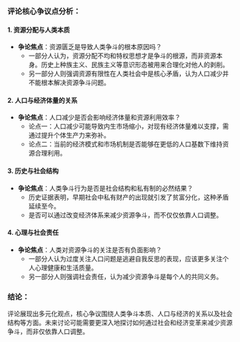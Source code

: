 ### 评论核心争议点分析：

#### 1. **资源分配与人类本质**
   - **争论焦点**：资源匮乏是导致人类争斗的根本原因吗？
     - 一部分人认为，资源分配不均和特权思想才是争斗的根源，而非资源本身。历史上种族主义、民族主义等意识形态被用来合理化对他人的剥削。
     - 另一部分人则强调资源有限性在人类社会中是核心矛盾，认为人口减少并不能根本解决资源争斗问题。

#### 2. **人口与经济体量的关系**
   - **争论焦点**：人口减少是否会影响经济体量和资源利用效率？
     - 论点一：人口减少可能导致内生市场缩小，对现有经济体量难以支撑，需通过提升个体生产力来弥补。
     - 论点二：当前的经济模式和市场机制是否能够在更低的人口基数下维持资源合理利用。

#### 3. **历史与社会结构**
   - **争论焦点**：人类争斗行为是否是社会结构和私有制的必然结果？
     - 历史证据表明，早期社会中私有财产的出现就引发了贫富分化，这种矛盾延续至今。
     - 是否可以通过改变经济体系来减少资源争斗，而不仅仅依靠人口调整。

#### 4. **心理与社会责任**
   - **争论焦点**：人类对资源争斗的关注是否有负面影响？
     - 一部分人认为过度关注人口问题是逃避自我反思的表现，应该更多关注个人心理健康和生活质量。
     - 另一部分人则强调社会责任，认为减少资源争斗是每个人的共同义务。

### 结论：
评论展现出多元化观点，核心争议围绕人类争斗本质、人口与经济的关系以及社会结构等方面。未来讨论可能需要更深入地探讨如何通过社会和经济变革来减少资源争斗，而非仅依靠人口调整。